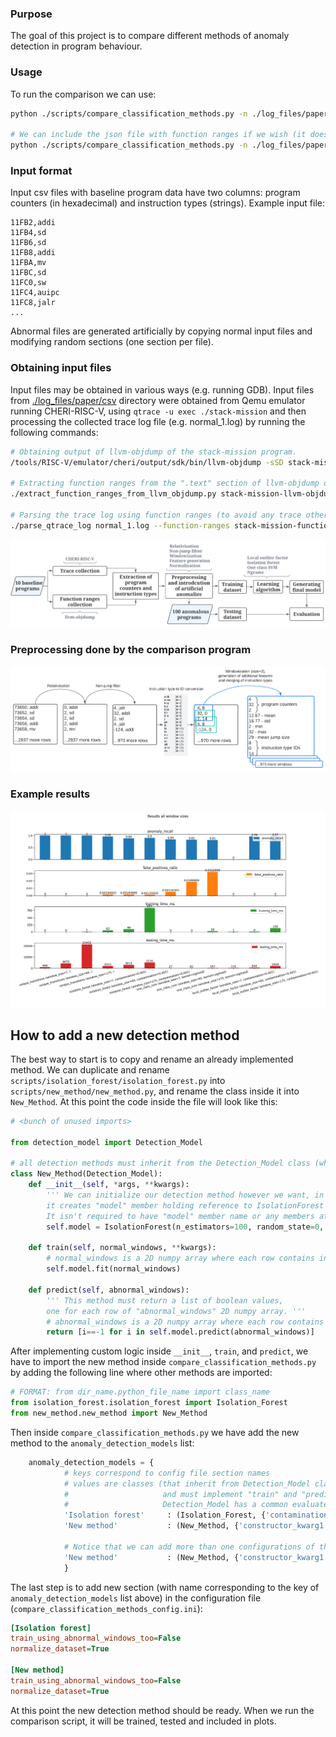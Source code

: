 
### Purpose
The goal of this project is to compare different methods of anomaly detection in program behaviour.   

### Usage
To run the comparison we can use:  

```bash
python ./scripts/compare_classification_methods.py -n ./log_files/paper/csv/normal*.csv 

# We can include the json file with function ranges if we wish (it does not affect detection methods, it is only supplied for plotting purposes)
python ./scripts/compare_classification_methods.py -n ./log_files/paper/csv/normal*.csv --function-ranges ./log_files/paper/*json
```

### Input format
Input csv files with baseline program data have two columns: program counters (in hexadecimal) and instruction types (strings). Example input file:
```csv
11FB2,addi
11FB4,sd
11FB6,sd
11FB8,addi
11FBA,mv
11FBC,sd
11FC0,sw
11FC4,auipc
11FC8,jalr
...
```

Abnormal files are generated artificially by copying normal input files and modifying random sections (one section per file).   

### Obtaining input files
Input files may be obtained in various ways (e.g. running GDB). Input files from [./log\_files/paper/csv](./log_files/paper/csv) directory were obtained from Qemu emulator running CHERI-RISC-V, using `qtrace -u exec ./stack-mission` and then processing the collected trace log file (e.g. normal\_1.log) by running the following commands:  

```bash
# Obtaining output of llvm-objdump of the stack-mission program.
/tools/RISC-V/emulator/cheri/output/sdk/bin/llvm-objdump -sSD stack-mission > stack-mission-llvm-objdump.txt

# Extracting function ranges from the ".text" section of llvm-objdump output and storing it in json file.
./extract_function_ranges_from_llvm_objdump.py stack-mission-llvm-objdump.txt -o stack-mission-function-ranges.json

# Parsing the trace log using function ranges (to avoid any trace other than from the program itself, e.g. ignoring library code)
./parse_qtrace_log normal_1.log --function-ranges stack-mission-function-ranges.json -o normal_1.csv
```

![image didnt show](./images/main_diagram.png)  


### Preprocessing done by the comparison program

![image didnt show](./images/preprocessing.png)  


### Example results

![image didnt show](./images/example_result.png)  



## How to add a new detection method

The best way to start is to copy and rename an already implemented method. We can duplicate and rename `scripts/isolation_forest/isolation_forest.py` into `scripts/new_method/new_method.py`, and rename the class inside it into `New_Method`. At this point the code inside the file will look like this:

```python 
# <bunch of unused imports>

from detection_model import Detection_Model

# all detection methods must inherit from the Detection_Model class (which provides evaluation consistency)
class New_Method(Detection_Model):
    def __init__(self, *args, **kwargs):
        ''' We can initialize our detection method however we want, in this case 
        it creates "model" member holding reference to IsolationForest from scikit-learn.
        It isn't required to have "model" member name or any members at all being initialized. '''
        self.model = IsolationForest(n_estimators=100, random_state=0, warm_start=True, *args, **kwargs)

    def train(self, normal_windows, **kwargs):
        # normal_windows is a 2D numpy array where each row contains input features of a single example
        self.model.fit(normal_windows)

    def predict(self, abnormal_windows):
        ''' This method must return a list of boolean values, 
        one for each row of "abnormal_windows" 2D numpy array. '''
        # abnormal_windows is a 2D numpy array where each row contains input features of a single example
        return [i==-1 for i in self.model.predict(abnormal_windows)]
```

After implementing custom logic inside `__init__`, `train`, and `predict`, we have to import the new method inside `compare_classification_methods.py` by adding the following line where other methods are imported:
```python
# FORMAT: from dir_name.python_file_name import class_name
from isolation_forest.isolation_forest import Isolation_Forest
from new_method.new_method import New_Method
```

Then inside `compare_classification_methods.py` we have add the new method to the `anomaly_detection_models` list:
```python
    anomaly_detection_models = {
            # keys correspond to config file section names
            # values are classes (that inherit from Detection_Model class,
            #                     and must implement "train" and "predict", 
            #                     Detection_Model has a common evaluate_all method)
            'Isolation forest'     : (Isolation_Forest, {'contamination':0.001}),
            'New method'           : (New_Method, {'constructor_kwarg1': 5.0, 'constructor_kwarg2': 'str_value'}),

            # Notice that we can add more than one configurations of the same method:
            'New method'           : (New_Method, {'constructor_kwarg1': 100.0, 'constructor_kwarg2': 'another_value'})
            }
```

The last step is to add new section (with name corresponding to the key of `anomaly_detection_models` list above) in the configuration file (`compare_classification_methods_config.ini`):

```ini
[Isolation forest]
train_using_abnormal_windows_too=False
normalize_dataset=True

[New method]
train_using_abnormal_windows_too=False
normalize_dataset=True
```

At this point the new detection method should be ready. When we run the comparison script, it will be trained, tested and included in plots.   




